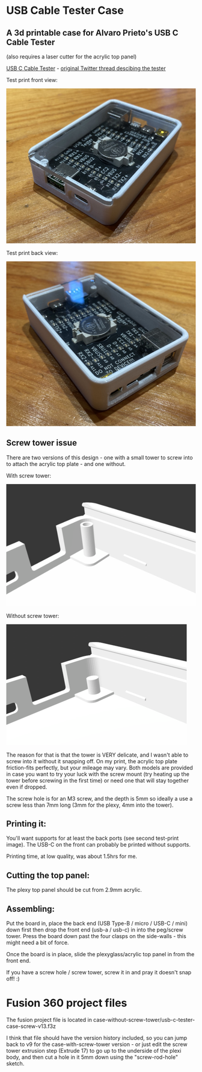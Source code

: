 # USB Cable Tester Case

## A 3d printable case for Alvaro Prieto's USB C Cable Tester

(also requires a laser cutter for the acrylic top panel)

[USB C Cable Tester](https://github.com/alvarop/usb_c_cable_tester) - [original Twitter thread descibing the tester](https://twitter.com/alvaroprieto/status/1594036248481771520)

Test print front view:

![front view of the case](images/left.jpg)

Test print back view:

![back view of the case](images/right.jpg)

## Screw tower issue

There are two versions of this design - one with a small tower to screw into to attach the acrylic top plate - and one without.

With screw tower:

![model with screw tower](images/tower.png)

Without screw tower:

![](images/no-tower.png)

The reason for that is that the tower is VERY delicate, and I wasn't able to screw into it without it snapping off. On my print, the acrylic top plate friction-fits perfectly, but your mileage may vary. Both models are provided in case you want to try your luck with the screw mount (try heating up the tower before screwing in the first time) or need one that will stay together even if dropped.

The screw hole is for an M3 screw, and the depth is 5mm so ideally a use a screw less than 7mm long (3mm for the plexy, 4mm into the tower).

## Printing it:

You'll want supports for at least the back ports (see second test-print image). The USB-C on the front can probably be printed without supports.

Printing time, at low quality, was about 1.5hrs for me.

## Cutting the top panel:

The plexy top panel should be cut from 2.9mm acrylic.

## Assembling:

Put the board in, place the back end (USB Type-B / micro / USB-C / mini) down first then drop the front end (usb-a / usb-c) in into the peg/screw tower. Press the board down past the four clasps on the side-walls - this might need a bit of force.

Once the board is in place, slide the plexyglass/acrylic top panel in from the front end.

If you have a screw hole / screw tower, screw it in and pray it doesn't snap off! :)

# Fusion 360 project files

The fusion project file is located in case-without-screw-tower/usb-c-tester-case-screw-v13.f3z

I think that file should have the version history included, so you can jump back to v9 for the case-with-screw-tower version - or just edit the screw tower extrusion step (Extrude 17) to go up to the underside of the plexi body, and then cut a hole in it 5mm down using the "screw-rod-hole" sketch.
 
